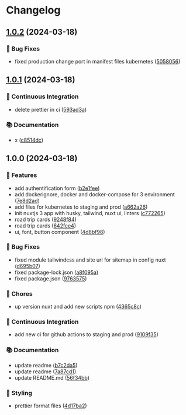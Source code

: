 # Changelog

## [1.0.2](https://github.com/Leoglme/EpiTrip_Frontend/compare/v1.0.1...v1.0.2) (2024-03-18)


### 🐛 Bug Fixes

* fixed production change port in manifest files kubernetes ([5058056](https://github.com/Leoglme/EpiTrip_Frontend/commit/5058056dc249f61cd547d6a45e00af7a976fc2b0))

## [1.0.1](https://github.com/Leoglme/EpiTrip_Frontend/compare/v1.0.0...v1.0.1) (2024-03-18)


### 💼 Continuous Integration

* delete prettier in ci ([593ad3a](https://github.com/Leoglme/EpiTrip_Frontend/commit/593ad3ac402842d784d39c587c7f204dc6f8f3dc))


### 📚 Documentation

* x ([c8514dc](https://github.com/Leoglme/EpiTrip_Frontend/commit/c8514dc71de2d4487d56284070ddc1d4f7992317))

## 1.0.0 (2024-03-18)


### 🚀 Features

* add authentification form ([b2e1fee](https://github.com/Leoglme/EpiTrip_Frontend/commit/b2e1feed1f85f932baf84a9f2e0cb0d82af2af11))
* add dockerignore, docker and docker-compose for 3 environment ([7e8d2ad](https://github.com/Leoglme/EpiTrip_Frontend/commit/7e8d2ade5135f25c7eb73d5bcfa00b419d92cc20))
* add files for kubernetes to staging and prod ([a662a26](https://github.com/Leoglme/EpiTrip_Frontend/commit/a662a263c1ad0ed6486b591fd7aef4c248c0f596))
* init nuxtjs 3 app with husky, tailwind, nuxt ui, linters ([c772265](https://github.com/Leoglme/EpiTrip_Frontend/commit/c772265cd28dd006569daa911886aded950933f8))
* road trip cards ([9248f84](https://github.com/Leoglme/EpiTrip_Frontend/commit/9248f8410ede62c4baf22b415d0debb103d59692))
* road trip cards ([642fce4](https://github.com/Leoglme/EpiTrip_Frontend/commit/642fce44eda49e00a477ed6991171cbd5384c4ad))
* ui, font, button component ([4d8bf98](https://github.com/Leoglme/EpiTrip_Frontend/commit/4d8bf98e6b057fca0e417457d2c7c8b8ea7549c5))


### 🐛 Bug Fixes

* fixed module tailwindcss and site url for sitemap in config nuxt ([d695b07](https://github.com/Leoglme/EpiTrip_Frontend/commit/d695b07ef63fff701ac4429344de3e816d92a410))
* fixed package-lock.json ([a8f095a](https://github.com/Leoglme/EpiTrip_Frontend/commit/a8f095a28ade9079b537b2ae20fb1e71717546fc))
* fixed package.json ([9763575](https://github.com/Leoglme/EpiTrip_Frontend/commit/97635753f50d7213f0da14d54682cac815d5c028))


### 🧹 Chores

* up version nuxt and add new scripts npm ([4365c8c](https://github.com/Leoglme/EpiTrip_Frontend/commit/4365c8cf3f606fc707e037a9ab79a1f5744b5482))


### 💼 Continuous Integration

* add new ci for github actions to staging and prod ([9109f35](https://github.com/Leoglme/EpiTrip_Frontend/commit/9109f35c83009d2ba6b80680e36689c0fdb9284b))


### 📚 Documentation

* update readme ([b7c2da5](https://github.com/Leoglme/EpiTrip_Frontend/commit/b7c2da538767c03dc672cf21a34a54b95944eb93))
* update readme ([7a87cd1](https://github.com/Leoglme/EpiTrip_Frontend/commit/7a87cd1d0ed45bafd43136e29b0ef96e5553f7dc))
* update README.md ([56f34bb](https://github.com/Leoglme/EpiTrip_Frontend/commit/56f34bbee7b3209ea6f4e9792e3dcb3e29bdcc8f))


### 💄 Styling

* prettier format files ([4d17ba2](https://github.com/Leoglme/EpiTrip_Frontend/commit/4d17ba2bd74e2fe9ea250cb5d01b939f455a45d6))
